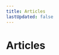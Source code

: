 ```yaml
---
title: Articles
lastUpdated: false
---
```


# Articles

<article-list />

<script setup lang="ts">
import ArticleList from '@components/article-list.vue'
</script>
